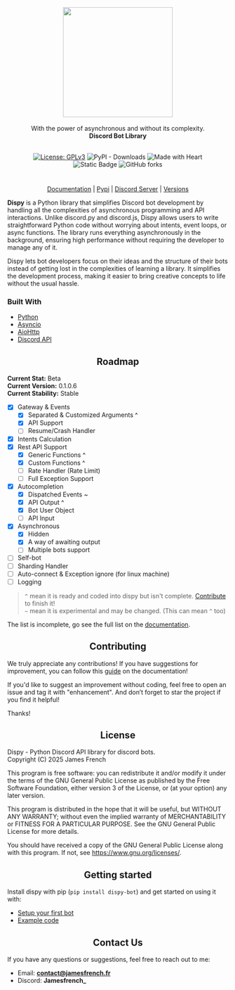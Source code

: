 <div align="center">
  <img src="https://assets.jamesfrench.fr/dispy.png" width="250">
  </br></br>
  With the power of asynchronous and without its complexity.
  </br>
  <strong>Discord Bot Library</strong>
  </br></br>
  
  [![License: GPLv3](https://img.shields.io/badge/license-GPLv3-blue)](https://www.gnu.org/licenses/gpl-3.0.en.html)
  ![PyPI - Downloads](https://img.shields.io/pypi/dm/dispy-bot)
  ![Made with Heart](https://img.shields.io/badge/Made_with-%F0%9F%A4%8D-green)
  </br>
  ![Static Badge](https://img.shields.io/badge/Made_using-Python-yellow?logo=python&logoColor=white)
  ![GitHub forks](https://img.shields.io/github/forks/JamesMinoucha/Dispy?style=flat)
</div>

# <p align="center"></p>

<div align="center">
  
  [Documentation](https://dispy.gitbook.io/docs) | [Pypi](https://pypi.org/project/dispy-bot) | [Discord Server](https://discord.gg/NXDsZpqJjT) | [Versions](https://dispy.gitbook.io/docs/informations/changelogs)
</div>
  
**Dispy** is a Python library that simplifies Discord bot development by handling all the complexities of asynchronous programming and API interactions. Unlike discord.py and discord.js, Dispy allows users to write straightforward Python code without worrying about intents, event loops, or async functions. The library runs everything asynchronously in the background, ensuring high performance without requiring the developer to manage any of it.

Dispy lets bot developers focus on their ideas and the structure of their bots instead of getting lost in the complexities of learning a library. It simplifies the development process, making it easier to bring creative concepts to life without the usual hassle.

[readme-modification]: <> (Fixed an issue with the logo, changed the email, added roadmap items)

### Built With
- [Python](https://www.python.org/)
- [Asyncio](https://docs.python.org/fr/3/library/asyncio.html)
- [AioHttp](https://docs.aiohttp.org/en/stable/)
- [Discord API](https://discord.com/developers/docs/intro#explore-the-apis)

## <div align="center">Roadmap</div>
**Current Stat:** Beta</br>
**Current Version:** 0.1.0.6</br>
**Current Stability:** Stable</br>

- [x] Gateway & Events
  - [x] Separated & Customized Arguments ^
  - [x] API Support
  - [ ] Resume/Crash Handler
- [x] Intents Calculation
- [x] Rest API Support
  - [x] Generic Functions ^
  - [x] Custom Functions ^
  - [ ] Rate Handler (Rate Limit)
  - [ ] Full Exception Support
- [x] Autocompletion
  - [x] Dispatched Events ~
  - [x] API Output ^
  - [x] Bot User Object
  - [ ] API Input
- [x] Asynchronous
  - [x] Hidden
  - [x] A way of awaiting output
  - [ ] Multiple bots support
- [ ] Self-bot
- [ ] Sharding Handler
- [ ] Auto-connect & Exception ignore (for linux machine)
- [ ] Logging

> `^` mean it is ready and coded into dispy but isn't complete. [Contribute](https://jamesfrench.gitbook.io/dispy/informations/contribute) to finish it!</br>
> `~` mean it is experimental and may be changed. (This can mean `^` too)

The list is incomplete, go see the full list on the [documentation](https://jamesfrench.gitbook.io/dispy/informations/roadmap).</br>

## <div align="center">Contributing</div>
We truly appreciate any contributions! If you have suggestions for improvement, you can follow this [guide](https://jamesfrench.gitbook.io/dispy/informations/contribute) on the documentation!

If you'd like to suggest an improvement without coding, feel free to open an issue and tag it with "enhancement". And don’t forget to star the project if you find it helpful!

Thanks!

## <div align="center">License</div>

Dispy - Python Discord API library for discord bots.</br>
Copyright (C) 2025  James French

This program is free software: you can redistribute it and/or modify
it under the terms of the GNU General Public License as published by
the Free Software Foundation, either version 3 of the License, or
(at your option) any later version.

This program is distributed in the hope that it will be useful,
but WITHOUT ANY WARRANTY; without even the implied warranty of
MERCHANTABILITY or FITNESS FOR A PARTICULAR PURPOSE.  See the
GNU General Public License for more details.

You should have received a copy of the GNU General Public License
along with this program.  If not, see <https://www.gnu.org/licenses/>.

## <div align="center">Getting started</div>

Install dispy with pip (`pip install dispy-bot`) and get started on using it with:
- [Setup your first bot](https://dispy.gitbook.io/docs/documentation/readme/setup-your-bot-on-discord)
- [Example code](https://dispy.gitbook.io/docs/documentation/wiki/ready-print)

## <div align="center">Contact Us</div>

If you have any questions or suggestions, feel free to reach out to me:
- Email: **[contact@jamesfrench.fr](mailto:contact@jamesfrench.fr)**
- Discord: **Jamesfrench_**
